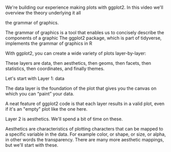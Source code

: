 We're building our experience making plots with ggplot2. In this video we'll overview the theory underlying it all 

>>

the grammar of graphics.

>>

The grammar of graphics is a tool that enables us to concisely describe the components of a graphic
The ggplot2 package, which is part of tidyverse, implements the grammar of graphics in R

>>

With ggplot2, you can create a wide variety of plots layer-by-layer:

These layers are data, then aesthetics, then geoms, then facets, then statistics, then coordinates, and finally themes.

>>

Let's start with Layer 1: data

>>

The data layer is the foundation of the plot that gives you the canvas on which you can “paint” your data.

A neat feature of ggplot2 code is that each layer results in a valid plot, even if it's an "empty" plot like the one here.

>>

Layer 2 is aesthetics. We'll spend a bit of time on these.

>>

Aesthetics are characteristics of plotting characters that can be mapped to a specific variable in the data. For example color, or shape, or size, or alpha, in other words the transparency. There are many more aesthetic mappings, but we'll start with these.


